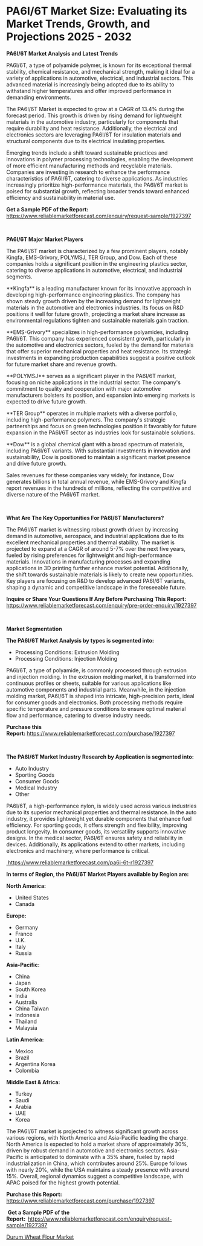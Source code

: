 <p><h1>PA6I/6T Market Size: Evaluating its Market Trends, Growth, and Projections 2025 - 2032</h1></p><p><strong>PA6I/6T Market Analysis and Latest Trends</strong></p>
<p><p>PA6I/6T, a type of polyamide polymer, is known for its exceptional thermal stability, chemical resistance, and mechanical strength, making it ideal for a variety of applications in automotive, electrical, and industrial sectors. This advanced material is increasingly being adopted due to its ability to withstand higher temperatures and offer improved performance in demanding environments.</p><p>The PA6I/6T Market is expected to grow at a CAGR of 13.4% during the forecast period. This growth is driven by rising demand for lightweight materials in the automotive industry, particularly for components that require durability and heat resistance. Additionally, the electrical and electronics sectors are leveraging PA6I/6T for insulation materials and structural components due to its electrical insulating properties.</p><p>Emerging trends include a shift toward sustainable practices and innovations in polymer processing technologies, enabling the development of more efficient manufacturing methods and recyclable materials. Companies are investing in research to enhance the performance characteristics of PA6I/6T, catering to diverse applications. As industries increasingly prioritize high-performance materials, the PA6I/6T market is poised for substantial growth, reflecting broader trends toward enhanced efficiency and sustainability in material use.</p></p>
<p><strong>Get a Sample PDF of the Report:&nbsp;</strong> <a href="https://www.reliablemarketforecast.com/enquiry/request-sample/1927397?utm_campaign=2736&utm_medium=2&utm_source=Github&utm_content=ia&utm_term=28032025&utm_id=pa6i6t">https://www.reliablemarketforecast.com/enquiry/request-sample/1927397</a></p>
<p>&nbsp;</p>
<p><strong>PA6I/6T Major Market Players</strong></p>
<p><p>The PA6I/6T market is characterized by a few prominent players, notably Kingfa, EMS-Grivory, POLYMSJ, TER Group, and Dow. Each of these companies holds a significant position in the engineering plastics sector, catering to diverse applications in automotive, electrical, and industrial segments.</p><p>**Kingfa** is a leading manufacturer known for its innovative approach in developing high-performance engineering plastics. The company has shown steady growth driven by the increasing demand for lightweight materials in the automotive and electronics industries. Its focus on R&D positions it well for future growth, projecting a market share increase as environmental regulations tighten and sustainable materials gain traction.</p><p>**EMS-Grivory** specializes in high-performance polyamides, including PA6I/6T. This company has experienced consistent growth, particularly in the automotive and electronics sectors, fueled by the demand for materials that offer superior mechanical properties and heat resistance. Its strategic investments in expanding production capabilities suggest a positive outlook for future market share and revenue growth.</p><p>**POLYMSJ** serves as a significant player in the PA6I/6T market, focusing on niche applications in the industrial sector. The company's commitment to quality and cooperation with major automotive manufacturers bolsters its position, and expansion into emerging markets is expected to drive future growth.</p><p>**TER Group** operates in multiple markets with a diverse portfolio, including high-performance polymers. The company's strategic partnerships and focus on green technologies position it favorably for future expansion in the PA6I/6T sector as industries look for sustainable solutions.</p><p>**Dow** is a global chemical giant with a broad spectrum of materials, including PA6I/6T variants. With substantial investments in innovation and sustainability, Dow is positioned to maintain a significant market presence and drive future growth.</p><p>Sales revenues for these companies vary widely; for instance, Dow generates billions in total annual revenue, while EMS-Grivory and Kingfa report revenues in the hundreds of millions, reflecting the competitive and diverse nature of the PA6I/6T market.</p></p>
<p>&nbsp;</p>
<p><strong>What Are The Key Opportunities For PA6I/6T Manufacturers?</strong></p>
<p><p>The PA6I/6T market is witnessing robust growth driven by increasing demand in automotive, aerospace, and industrial applications due to its excellent mechanical properties and thermal stability. The market is projected to expand at a CAGR of around 5-7% over the next five years, fueled by rising preferences for lightweight and high-performance materials. Innovations in manufacturing processes and expanding applications in 3D printing further enhance market potential. Additionally, the shift towards sustainable materials is likely to create new opportunities. Key players are focusing on R&D to develop advanced PA6I/6T variants, shaping a dynamic and competitive landscape in the foreseeable future.</p></p>
<p><strong>Inquire or Share Your Questions If Any Before Purchasing This Report:</strong> <a href="https://www.reliablemarketforecast.com/enquiry/pre-order-enquiry/1927397?utm_campaign=2736&utm_medium=2&utm_source=Github&utm_content=ia&utm_term=28032025&utm_id=pa6i6t">https://www.reliablemarketforecast.com/enquiry/pre-order-enquiry/1927397</a></p>
<p>&nbsp;</p>
<p><strong>Market Segmentation</strong></p>
<p><strong>The PA6I/6T Market Analysis by types is segmented into:</strong></p>
<p><ul><li>Processing Conditions: Extrusion Molding</li><li>Processing Conditions: Injection Molding</li></ul></p>
<p><p>PA6I/6T, a type of polyamide, is commonly processed through extrusion and injection molding. In the extrusion molding market, it is transformed into continuous profiles or sheets, suitable for various applications like automotive components and industrial parts. Meanwhile, in the injection molding market, PA6I/6T is shaped into intricate, high-precision parts, ideal for consumer goods and electronics. Both processing methods require specific temperature and pressure conditions to ensure optimal material flow and performance, catering to diverse industry needs.</p></p>
<p><strong>Purchase this Report:&nbsp;</strong><a href="https://www.reliablemarketforecast.com/purchase/1927397?utm_campaign=2736&utm_medium=2&utm_source=Github&utm_content=ia&utm_term=28032025&utm_id=pa6i6t">https://www.reliablemarketforecast.com/purchase/1927397</a></p>
<p>&nbsp;</p>
<p><strong>The PA6I/6T Market Industry Research by Application is segmented into:</strong></p>
<p><ul><li>Auto Industry</li><li>Sporting Goods</li><li>Consumer Goods</li><li>Medical Industry</li><li>Other</li></ul></p>
<p><p>PA6I/6T, a high-performance nylon, is widely used across various industries due to its superior mechanical properties and thermal resistance. In the auto industry, it provides lightweight yet durable components that enhance fuel efficiency. For sporting goods, it offers strength and flexibility, improving product longevity. In consumer goods, its versatility supports innovative designs. In the medical sector, PA6I/6T ensures safety and reliability in devices. Additionally, its applications extend to other markets, including electronics and machinery, where performance is critical.</p></p>
<p><a href="https://www.reliablemarketforecast.com/pa6i-6t-r1927397?utm_campaign=2736&utm_medium=2&utm_source=Github&utm_content=ia&utm_term=28032025&utm_id=pa6i6t">&nbsp;https://www.reliablemarketforecast.com/pa6i-6t-r1927397</a></p>
<p><strong>In terms of Region, the PA6I/6T Market Players available by Region are:</strong></p>
<p>
    <p> <strong> North America: </strong>
        <ul>
            <li>United States</li>
            <li>Canada</li>
        </ul>
        </p> 
    <p> <strong> Europe: </strong>
        <ul>
            <li>Germany</li>
            <li>France</li>
            <li>U.K.</li>
            <li>Italy</li>
            <li>Russia</li>
        </ul>
        </p> 
    <p> <strong> Asia-Pacific: </strong>
        <ul>
            <li>China</li>
            <li>Japan</li>
            <li>South Korea</li>
            <li>India</li>
            <li>Australia</li>
            <li>China Taiwan</li>
            <li>Indonesia</li>
            <li>Thailand</li>
            <li>Malaysia</li>
        </ul>
        </p> 
    <p> <strong> Latin America: </strong>
        <ul>
            <li>Mexico</li>
            <li>Brazil</li>
            <li>Argentina Korea</li>
            <li>Colombia</li>
        </ul>
        </p> 
    <p> <strong> Middle East & Africa: </strong>
        <ul>
            <li>Turkey</li>
            <li>Saudi</li>
            <li>Arabia</li>
            <li>UAE</li>
            <li>Korea</li>
        </ul>
    </p>
    </p>
<p><p>The PA6I/6T market is projected to witness significant growth across various regions, with North America and Asia-Pacific leading the charge. North America is expected to hold a market share of approximately 30%, driven by robust demand in automotive and electronics sectors. Asia-Pacific is anticipated to dominate with a 35% share, fueled by rapid industrialization in China, which contributes around 25%. Europe follows with nearly 20%, while the USA maintains a steady presence with around 15%. Overall, regional dynamics suggest a competitive landscape, with APAC poised for the highest growth potential.</p></p>
<p><strong>Purchase this Report: </strong><a href="https://www.reliablemarketforecast.com/purchase/1927397?utm_campaign=2736&utm_medium=2&utm_source=Github&utm_content=ia&utm_term=28032025&utm_id=pa6i6t">https://www.reliablemarketforecast.com/purchase/1927397</a></p>
<p>&nbsp;<strong>Get a Sample PDF of the Report:&nbsp;&nbsp;</strong><a href="https://www.reliablemarketforecast.com/enquiry/request-sample/1927397?utm_campaign=2736&utm_medium=2&utm_source=Github&utm_content=ia&utm_term=28032025&utm_id=pa6i6t">https://www.reliablemarketforecast.com/enquiry/request-sample/1927397</a></p>
<p><strong></strong></p>
<p><p><a href="https://github.com/elitasvimal/Market-Research-Report-List-1/blob/main/durum-wheat-flour-market.md?utm_campaign=2736&utm_medium=2&utm_source=Github&utm_content=ia&utm_term=28032025&utm_id=pa6i6t">Durum Wheat Flour Market</a></p></p>